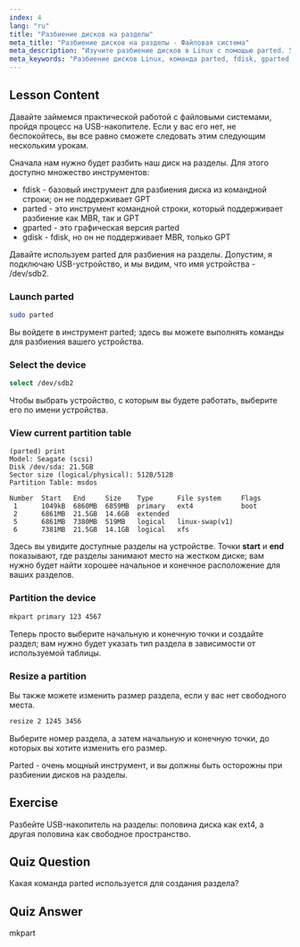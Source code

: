 ```yaml
---
index: 4
lang: "ru"
title: "Разбиение дисков на разделы"
meta_title: "Разбиение дисков на разделы - Файловая система"
meta_description: "Изучите разбиение дисков в Linux с помощью parted. Узнайте, как разбивать, выбирать, просматривать и изменять размер дисков. Начните с этого руководства для начинающих!"
meta_keywords: "Разбиение дисков Linux, команда parted, fdisk, gparted, учебник Linux, Linux для начинающих, управление дисками, руководство Linux"
---
```


## Lesson Content

Давайте займемся практической работой с файловыми системами, пройдя процесс на USB-накопителе. Если у вас его нет, не беспокойтесь, вы все равно сможете следовать этим следующим нескольким урокам.

Сначала нам нужно будет разбить наш диск на разделы. Для этого доступно множество инструментов:

- fdisk - базовый инструмент для разбиения диска из командной строки; он не поддерживает GPT
- parted - это инструмент командной строки, который поддерживает разбиение как MBR, так и GPT
- gparted - это графическая версия parted
- gdisk - fdisk, но он не поддерживает MBR, только GPT

Давайте используем parted для разбиения на разделы. Допустим, я подключаю USB-устройство, и мы видим, что имя устройства - /dev/sdb2.

### Launch parted

```bash
sudo parted
```

Вы войдете в инструмент parted; здесь вы можете выполнять команды для разбиения вашего устройства.

### Select the device

```bash
select /dev/sdb2
```

Чтобы выбрать устройство, с которым вы будете работать, выберите его по имени устройства.

### View current partition table

```plaintext
(parted) print
Model: Seagate (scsi)
Disk /dev/sda: 21.5GB
Sector size (logical/physical): 512B/512B
Partition Table: msdos

Number  Start   End     Size    Type      File system     Flags
 1      1049kB  6860MB  6859MB  primary   ext4            boot
 2      6861MB  21.5GB  14.6GB  extended
 5      6861MB  7380MB  519MB   logical   linux-swap(v1)
 6      7381MB  21.5GB  14.1GB  logical   xfs
```

Здесь вы увидите доступные разделы на устройстве. Точки **start** и **end** показывают, где разделы занимают место на жестком диске; вам нужно будет найти хорошее начальное и конечное расположение для ваших разделов.

### Partition the device

```bash
mkpart primary 123 4567
```

Теперь просто выберите начальную и конечную точки и создайте раздел; вам нужно будет указать тип раздела в зависимости от используемой таблицы.

### Resize a partition

Вы также можете изменить размер раздела, если у вас нет свободного места.

```bash
resize 2 1245 3456
```

Выберите номер раздела, а затем начальную и конечную точки, до которых вы хотите изменить его размер.

Parted - очень мощный инструмент, и вы должны быть осторожны при разбиении дисков на разделы.

## Exercise

Разбейте USB-накопитель на разделы: половина диска как ext4, а другая половина как свободное пространство.

## Quiz Question

Какая команда parted используется для создания раздела?

## Quiz Answer

mkpart
